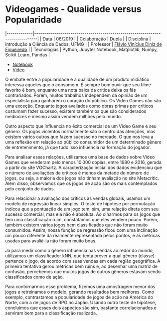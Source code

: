# Videogames - Qualidade versus Popularidade

|-------------|-------------------------------------------------------------------------------|
| Data        | 06/2019                                                                       |
| Colaboração | Dupla                                                                         |
| Disciplina  | Introdução a Ciência de Dados, UFMG                                           |
| Professor   | [Flávio Vinícius Diniz de Figueiredo](http://lattes.cnpq.br/9481210393304645) |
| Tecnologias | Python, Jupyter Notebook, Matplotlib, Numpy, Scikit Learn, Pandas             |

- [Notebook](https://github.com/helenapato/ProjetoFinal_ICD_201901/blob/master/NotebookProjetoFinalVideoGames.ipynb)
- [Video](https://www.youtube.com/watch?v=8a3kgH6a2Ms&feature=youtu.be)

O embate entre a popularidade e a qualidade de um produto midiático interessa aqueles que o consomem. É sempre bom ouvir que seu filme favorito é bom, enquanto uma nota baixa da crítica deixa os fãs contrariados. Porém, muitos trabalhos independem da opinião de um especialista para ganharem o coração do público. Os Video Games não são uma exceção. Enquanto jogos avaliados como obras primas por críticos costumam fazer sucesso, existem também os que são considerados medíocres e mesmo assim vendem milhões pelo mundo.

Outro aspecto que influencia no êxito comercial de um Video Game é seu gênero. Os jogos violentos normalmente são o centro das atenções, mas existem vários outros que fazem sucesso no mercado. O que nos leva a uma reflexão em relação ao público consumidor de um determinado gênero de entretenimento, já que tudo isso influencia na formação do jogador.

Para analisar essas relações, utilizamos uma base de dados sobre Video Games que venderam pelo menos 10.000 cópias, entre 1980 e 2016, gerada a partir do site VGChartz. A caracterização inicial dos dados evidenciou que o número de avaliações de críticos é menos da metade do número de jogos, ou seja, a maioria dos jogos não tinham avaliação no site Metacritic. Além disso, observamos que os jogos de ação são os mais contemplados pelo conjunto de dados.

Para relacionar a avaliação dos críticos às vendas globais, usamos um modelo de regressão linear simples. O teste de hipótese por permutação indicou que a pontuação de um jogo tem, sim, uma relação direta com seu sucesso comercial, mas ela não é absoluta. Ao olharmos para os jogos que tem uma classificação ruim, constatamos que eles vendem pouco. Porém, também existem vários jogos bem classificados que não foram muito consumidos. Assim, nossa função de regressão ficou com uma inclinação um pouco diferente da realmente representada pelos pontos, e as métricas usadas para avaliá-la não foram muito boas.

Já para medir como o gênero influencia nas vendas ao redor do mundo, utilizamos um classificador kNN, que tenta prever a qual gênero (classe) pertence o jogo, de acordo com suas vendas em cada região geográfica. A primeira tentativa gerou métricas bem ruins e, ao desenhar uma matriz de confusão, percebemos que muitos jogos de outros gêneros estavam sendo classificados como de ação. 

Para contornarmos esse problema, fizemos uma amostragem menor dos jogos e retreinamos o modelo, gerando resultados bem melhores. Como exemplo, contrastamos a popularidade de jogos de ação na América do Norte, com a de jogos de RPG no Japão. Usando outro teste de hipótese, concluímos que esses dois aspectos são sim, bastante correlacionados e serviram bem para a classificação realizada.

